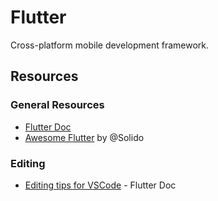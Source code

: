# Flutter

Cross-platform mobile development framework.

## Resources

### General Resources

- [Flutter Doc](https://flutter.dev)
- [Awesome Flutter](https://github.com/Solido/awesome-flutter) by @Solido

### Editing

- [Editing tips for VSCode](https://flutter.dev/docs/development/tools/vs-code#editing-tips-for-flutter-code) - Flutter Doc

